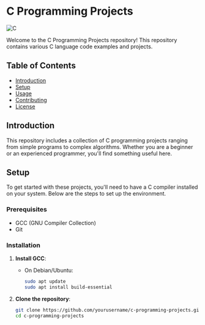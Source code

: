 # C Programming Projects

![C](https://img.shields.io/badge/language-C-blue.svg)

Welcome to the C Programming Projects repository! This repository contains various C language code examples and projects.

## Table of Contents

- [Introduction](#introduction)
- [Setup](#setup)
- [Usage](#usage)
- [Contributing](#contributing)
- [License](#license)

## Introduction

This repository includes a collection of C programming projects ranging from simple programs to complex algorithms. Whether you are a beginner or an experienced programmer, you'll find something useful here.

## Setup

To get started with these projects, you'll need to have a C compiler installed on your system. Below are the steps to set up the environment.

### Prerequisites

- GCC (GNU Compiler Collection)
- Git

### Installation

1. **Install GCC**:

   - On Debian/Ubuntu:

     ```sh
     sudo apt update
     sudo apt install build-essential
     ```


2. **Clone the repository**:

   ```sh
   git clone https://github.com/yourusername/c-programming-projects.git
   cd c-programming-projects
